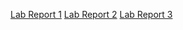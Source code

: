[Lab Report 1](https://github.com/raclay/cse15l-lab-reports/blob/main/lab-report-1-week-2.md)
[Lab Report 2](https://github.com/raclay/cse15l-lab-reports/blob/main/lab-report-2-week-4.md)
[Lab Report 3](https://github.com/raclay/cse15l-lab-reports/blob/main/lab-report-3-week-6.md)
